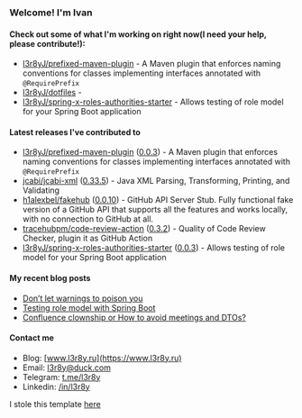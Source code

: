 ### Welcome! I'm Ivan

#### Check out some of what I'm working on right now(I need your help, please contribute!):

- [l3r8yJ/prefixed-maven-plugin](https://github.com/l3r8yJ/prefixed-maven-plugin) - A Maven plugin that enforces naming conventions for classes implementing interfaces annotated with `@RequirePrefix`
- [l3r8yJ/dotfiles](https://github.com/l3r8yJ/dotfiles) - 
- [l3r8yJ/spring-x-roles-authorities-starter](https://github.com/l3r8yJ/spring-x-roles-authorities-starter) - Allows testing of role model for your Spring Boot application 

#### Latest releases I've contributed to

- [l3r8yJ/prefixed-maven-plugin](https://github.com/l3r8yJ/prefixed-maven-plugin) ([0.0.3](https://github.com/l3r8yJ/prefixed-maven-plugin/releases/tag/0.0.3)) - A Maven plugin that enforces naming conventions for classes implementing interfaces annotated with `@RequirePrefix`
- [jcabi/jcabi-xml](https://github.com/jcabi/jcabi-xml) ([0.33.5](https://github.com/jcabi/jcabi-xml/releases/tag/0.33.5)) - Java XML Parsing, Transforming, Printing, and Validating
- [h1alexbel/fakehub](https://github.com/h1alexbel/fakehub) ([0.0.10](https://github.com/h1alexbel/fakehub/releases/tag/0.0.10)) - GitHub API Server Stub. Fully functional fake version of a GitHub API that supports all the features and works locally, with no connection to GitHub at all.
- [tracehubpm/code-review-action](https://github.com/tracehubpm/code-review-action) ([0.3.2](https://github.com/tracehubpm/code-review-action/releases/tag/0.3.2)) - Quality of Code Review Checker, plugin it as GitHub Action
- [l3r8yJ/spring-x-roles-authorities-starter](https://github.com/l3r8yJ/spring-x-roles-authorities-starter) ([0.0.3](https://github.com/l3r8yJ/spring-x-roles-authorities-starter/releases/tag/0.0.3)) - Allows testing of role model for your Spring Boot application 

#### My recent blog posts

- [Don’t let warnings to poison you](https://www.l3r8y.ru/2024/06/26/dont-let-warnings-to-poison-you)
- [Testing role model with Spring Boot](https://www.l3r8y.ru/2024/05/24/role-model-testing-with-spring-boot)
- [Confluence clownship or How to avoid meetings and DTOs?](https://www.l3r8y.ru/2024/02/13/confluence-clownship-or-how-to-avoid-meetings)

#### Contact me

- Blog: [www.l3r8y.ru](https://www.l3r8y.ru)
- Email: [l3r8y@duck.com](mailto:l3r8y@duck.com)
- Telegram: [t.me/l3r8y](https://t.me/l3r8y)
- Linkedin: [/in/l3r8y](https://www.linkedin.com/in/l3r8y)

I stole this template [here](https://github.com/h1alexbel)
